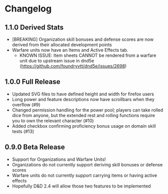 # Changelog

## 1.1.0 Derived Stats

- [BREAKING] Organization skill bonuses and defense scores are now derived from their allocated development points
- Warfare units now have an Items and Active Effects tab.
  - KNOWN ISSUE: Item sheets CANNOT be rendered from a warfare unit due to upstream issue in dnd5e (https://github.com/foundryvtt/dnd5e/issues/2698)

## 1.0.0 Full Release

- Updated SVG files to have defined height and width for firefox users
- Long power and feature descriptions now have scrollbars when they overflow (#9)
- Changed permission handling for the power pool; players can take rolled dice from anyone, but the extended rest and rolling functions require you to own the relevant character (#10)
- Added checkbox confirming proficiency bonus usage on domain skill tests (#13)

## 0.9.0 Beta Release

- Support for Organizations and Warfare Units!
- Organizations do not currently support deriving skill bonuses or defense scores
- Warfare units do not currently support carrying items or having active effects
- Hopefully D&D 2.4 will allow those two features to be implemented
